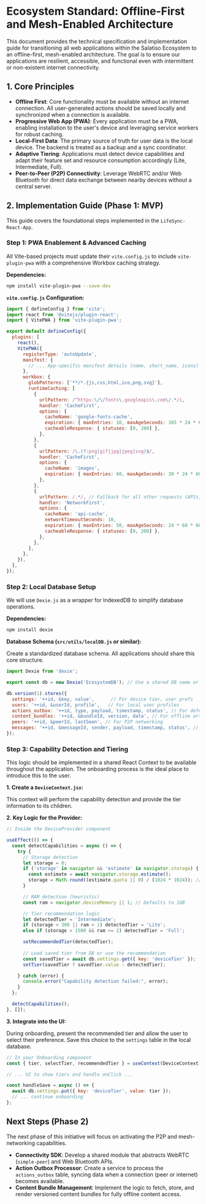 # Ecosystem Standard: Offline-First and Mesh-Enabled Architecture

This document provides the technical specification and implementation guide for transitioning all web applications within the Salatiso Ecosystem to an offline-first, mesh-enabled architecture. The goal is to ensure our applications are resilient, accessible, and functional even with intermittent or non-existent internet connectivity.

## 1. Core Principles

- **Offline First**: Core functionality must be available without an internet connection. All user-generated actions should be saved locally and synchronized when a connection is available.
- **Progressive Web App (PWA)**: Every application must be a PWA, enabling installation to the user's device and leveraging service workers for robust caching.
- **Local-First Data**: The primary source of truth for user data is the local device. The backend is treated as a backup and a sync coordinator.
- **Adaptive Tiering**: Applications must detect device capabilities and adapt their feature set and resource consumption accordingly (Lite, Intermediate, Full).
- **Peer-to-Peer (P2P) Connectivity**: Leverage WebRTC and/or Web Bluetooth for direct data exchange between nearby devices without a central server.

## 2. Implementation Guide (Phase 1: MVP)

This guide covers the foundational steps implemented in the `LifeSync-React-App`.

### Step 1: PWA Enablement & Advanced Caching

All Vite-based projects must update their `vite.config.js` to include `vite-plugin-pwa` with a comprehensive Workbox caching strategy.

**Dependencies:**
```bash
npm install vite-plugin-pwa --save-dev
```

**`vite.config.js` Configuration:**

```javascript
import { defineConfig } from 'vite';
import react from '@vitejs/plugin-react';
import { VitePWA } from 'vite-plugin-pwa';

export default defineConfig({
  plugins: [
    react(),
    VitePWA({
      registerType: 'autoUpdate',
      manifest: {
        // ... App-specific manifest details (name, short_name, icons)
      },
      workbox: {
        globPatterns: ['**/*.{js,css,html,ico,png,svg}'],
        runtimeCaching: [
          {
            urlPattern: /^https:\/\/fonts\.googleapis\.com\/.*/i,
            handler: 'CacheFirst',
            options: {
              cacheName: 'google-fonts-cache',
              expiration: { maxEntries: 10, maxAgeSeconds: 365 * 24 * 60 * 60 },
              cacheableResponse: { statuses: [0, 200] },
            },
          },
          {
            urlPattern: /\.(?:png|gif|jpg|jpeg|svg)$/,
            handler: 'CacheFirst',
            options: {
              cacheName: 'images',
              expiration: { maxEntries: 60, maxAgeSeconds: 30 * 24 * 60 * 60 },
            },
          },
          {
            urlPattern: /.*/, // Fallback for all other requests (APIs, etc.)
            handler: 'NetworkFirst',
            options: {
              cacheName: 'api-cache',
              networkTimeoutSeconds: 10,
              expiration: { maxEntries: 50, maxAgeSeconds: 24 * 60 * 60 },
              cacheableResponse: { statuses: [0, 200] },
            },
          },
        ],
      },
    }),
  ],
});
```

### Step 2: Local Database Setup

We will use `Dexie.js` as a wrapper for IndexedDB to simplify database operations.

**Dependencies:**
```bash
npm install dexie
```

**Database Schema (`src/utils/localDB.js` or similar):**

Create a standardized database schema. All applications should share this core structure.

```javascript
import Dexie from 'dexie';

export const db = new Dexie('EcosystemDB'); // Use a shared DB name or app-specific

db.version(1).stores({
  settings: '++id, &key, value',      // For device tier, user prefs
  users: '++id, &userId, profile',   // For local user profiles
  actions_outbox: '++id, type, payload, timestamp, status', // For deferred server/peer sync
  content_bundles: '++id, &bundleId, version, data', // For offline articles, guides, etc.
  peers: '++id, &peerId, lastSeen', // For P2P networking
  messages: '++id, &messageId, sender, payload, timestamp, status', // For P2P messages
});
```

### Step 3: Capability Detection and Tiering

This logic should be implemented in a shared React Context to be available throughout the application. The onboarding process is the ideal place to introduce this to the user.

**1. Create a `DeviceContext.jsx`:**

This context will perform the capability detection and provide the tier information to its children.

**2. Key Logic for the Provider:**

```javascript
// Inside the DeviceProvider component

useEffect(() => {
  const detectCapabilities = async () => {
    try {
      // Storage detection
      let storage = 0;
      if ('storage' in navigator && 'estimate' in navigator.storage) {
        const estimate = await navigator.storage.estimate();
        storage = Math.round((estimate.quota || 0) / (1024 * 1024)); // In MB
      }

      // RAM detection (heuristic)
      const ram = navigator.deviceMemory || 1; // Defaults to 1GB

      // Tier recommendation logic
      let detectedTier = 'Intermediate';
      if (storage < 300 || ram < 1) detectedTier = 'Lite';
      else if (storage > 1500 && ram >= 2) detectedTier = 'Full';

      setRecommendedTier(detectedTier);
      
      // Load saved tier from DB or use the recommendation
      const savedTier = await db.settings.get({ key: 'deviceTier' });
      setTier(savedTier ? savedTier.value : detectedTier);

    } catch (error) {
      console.error("Capability detection failed:", error);
    } 
  };

  detectCapabilities();
}, []);
```

**3. Integrate into the UI:**

During onboarding, present the recommended tier and allow the user to select their preference. Save this choice to the `settings` table in the local database.

```javascript
// In your Onboarding component
const { tier, selectTier, recommendedTier } = useContext(DeviceContext);

// ... UI to show tiers and handle onClick ...

const handleSave = async () => {
  await db.settings.put({ key: 'deviceTier', value: tier });
  // ... continue onboarding
};
```

## Next Steps (Phase 2)

The next phase of this initiative will focus on activating the P2P and mesh-networking capabilities.

- **Connectivity SDK**: Develop a shared module that abstracts WebRTC (`simple-peer`) and Web Bluetooth APIs.
- **Action Outbox Processor**: Create a service to process the `actions_outbox` table, syncing data when a connection (peer or internet) becomes available.
- **Content Bundle Management**: Implement the logic to fetch, store, and render versioned content bundles for fully offline content access.
